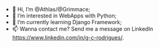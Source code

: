 - 👋 Hi, I’m @Athlas/@Grimmace;
- 👀 I’m interested in WebApps with Python;
- 🌱 I’m currently learning Django Framework;
- 📫 Wanna contact me? Send me a message on LinkedIn https://www.linkedin.com/in/g-c-rodrigues/.

<!---
Athla/Athla is a ✨ special ✨ repository because its `README.md` (this file) appears on your GitHub profile.
You can click the Preview link to take a look at your changes.
--->
